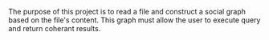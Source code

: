 The purpose of this project is to read a file and construct a social graph based on the file's content. This graph must allow the user to execute query and return coherant results.